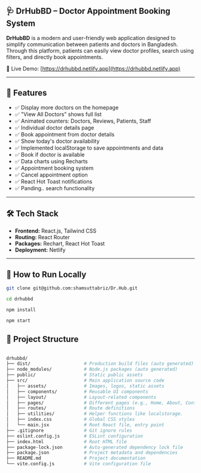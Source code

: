 ## 🩺 DrHubBD – Doctor Appointment Booking System

**DrHubBD** is a modern and user-friendly web application designed to simplify communication between patients and doctors in Bangladesh. Through this platform, patients can easily view doctor profiles, search using filters, and directly book appointments.

🔗 Live Demo: [https://drhubbd.netlify.app](https://drhubbd.netlify.app)

---

## 📌 Features

- ✅ Display more doctors on the homepage
- ✅ "View All Doctors" shows full list
- ✅ Animated counters: Doctors, Reviews, Patients, Staff
- ✅ Individual doctor details page
- ✅ Book appointment from doctor details
- ✅ Show today's doctor availability
- ✅ Implemented localStorage to save appointments and data
- ✅ Book if doctor is available
- ✅ Data charts using Recharts
- ✅ Appointment booking system
- ✅ Cancel appointment option
- ✅ React Hot Toast notifications
- ✅ Panding.. search functionality


---

## 🛠 Tech Stack

- **Frontend:** React.js, Tailwind CSS
- **Routing:** React Router
- **Packages:** Rechart, React Hot Toast
- **Deployment:** Netlify

---

## 🚀 How to Run Locally

```bash
git clone git@github.com:shamsuttabriz/Dr.Hub.git
```
```bash
cd drhubbd
```
```bash
npm install
```
```bash
npm start
```


## 📁 Project Structure

```bash

drhubbd/
├── dist/                    # Production build files (auto generated)
├── node_modules/            # Node.js packages (auto generated)
├── public/                  # Static public assets
├── src/                     # Main application source code
│   ├── assets/              # Images, logos, static assets
│   ├── components/          # Reusable UI components
│   ├── layout/              # Layout-related components
│   ├── pages/               # Different pages (e.g., Home, About, Contact)
│   ├── routes/              # Route definitions
│   ├── utilities/           # Helper functions like localstorage.
│   ├── index.css            # Global CSS styles
│   └── main.jsx             # Root React file, entry point
├── .gitignore               # Git ignore rules
├── eslint.config.js         # ESLint configuration
├── index.html               # Root HTML file
├── package-lock.json        # Auto-generated dependency lock file
├── package.json             # Project metadata and dependencies
├── README.md                # Project documentation
└── vite.config.js           # Vite configuration file

```